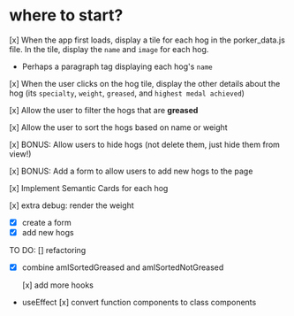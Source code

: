 # where to start?

[x] When the app first loads, display a tile for each hog in the porker_data.js file. In the tile, display the `name` and `image` for each hog.

- Perhaps a paragraph tag displaying each hog's `name`

[x] When the user clicks on the hog tile, display the other details about the hog (its `specialty`, `weight`, `greased`, and `highest medal achieved`)

[x] Allow the user to filter the hogs that are **greased**

[x] Allow the user to sort the hogs based on name or weight

[x] BONUS: Allow users to hide hogs (not delete them, just hide them from view!)

[x] BONUS: Add a form to allow users to add new hogs to the page

[x] Implement Semantic Cards for each hog

[x] extra debug: render the weight

- [x] create a form
- [x] add new hogs

TO DO:
[] refactoring

- [x] combine amISortedGreased and amISortedNotGreased

  [x] add more hooks

- useEffect
  [x] convert function components to class components
